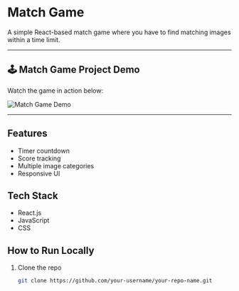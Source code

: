 # Match Game

A simple React-based match game where you have to find matching images within a time limit.

---

## 🕹️ Match Game Project Demo

Watch the game in action below:

![Match Game Demo](https://github.com/RajuAamanchi/Match_game/blob/main/assets/match-game-output.gif?raw=true)



---

## Features

- Timer countdown
- Score tracking
- Multiple image categories
- Responsive UI

## Tech Stack

- React.js
- JavaScript
- CSS

## How to Run Locally

1. Clone the repo  
   ```bash
   git clone https://github.com/your-username/your-repo-name.git
